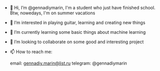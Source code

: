 - 👋 Hi, I’m @gennadiymarin, I'm a student who just have finished school. Btw, nowedays, I'm on summer vacations
- 👀 I’m interested in playing guitar, learning and creating new things
- 🌱 I’m currently learning some basic things about machine learning
- 💞️ I’m looking to collaborate on some good and interesting project
- 📫 How to reach me: 


  email: gennadiy.marin@list.ru
  telegram: @gennadiymarin

<!---
gennadiymarin/gennadiymarin is a ✨ special ✨ repository because its `README.md` (this file) appears on your GitHub profile.
You can click the Preview link to take a look at your changes.
--->
